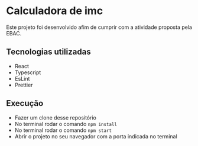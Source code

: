 # Calculadora de imc
Este projeto foi desenvolvido afim de cumprir com a atividade proposta pela EBAC.

## Tecnologias utilizadas
- React
- Typescript
- EsLint
- Prettier

## Execução
- Fazer um clone desse repositório
- No terminal rodar o comando `npm install`
- No terminal rodar o comando `npm start`
- Abrir o projeto no seu navegador com a porta indicada no terminal
